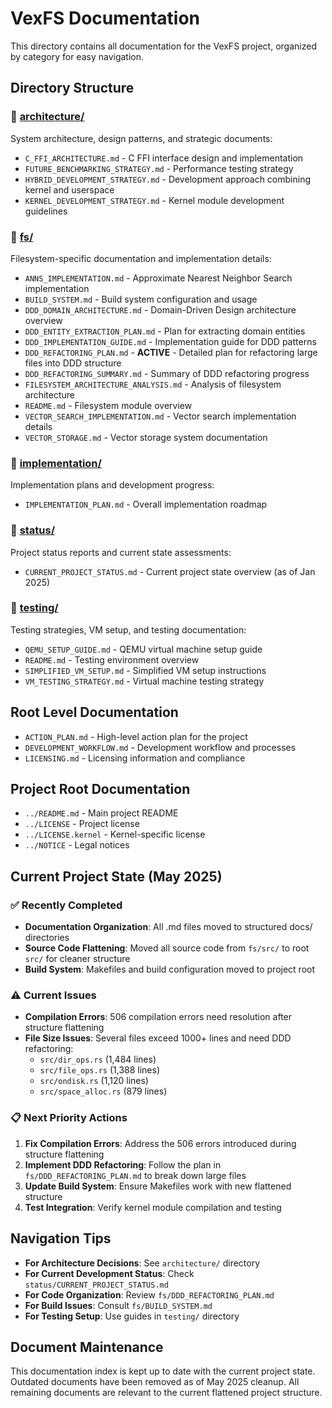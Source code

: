 # VexFS Documentation

This directory contains all documentation for the VexFS project, organized by category for easy navigation.

## Directory Structure

### 📁 [architecture/](architecture/)
System architecture, design patterns, and strategic documents:
- `C_FFI_ARCHITECTURE.md` - C FFI interface design and implementation
- `FUTURE_BENCHMARKING_STRATEGY.md` - Performance testing strategy
- `HYBRID_DEVELOPMENT_STRATEGY.md` - Development approach combining kernel and userspace
- `KERNEL_DEVELOPMENT_STRATEGY.md` - Kernel module development guidelines

### 📁 [fs/](fs/)
Filesystem-specific documentation and implementation details:
- `ANNS_IMPLEMENTATION.md` - Approximate Nearest Neighbor Search implementation
- `BUILD_SYSTEM.md` - Build system configuration and usage
- `DDD_DOMAIN_ARCHITECTURE.md` - Domain-Driven Design architecture overview
- `DDD_ENTITY_EXTRACTION_PLAN.md` - Plan for extracting domain entities
- `DDD_IMPLEMENTATION_GUIDE.md` - Implementation guide for DDD patterns
- `DDD_REFACTORING_PLAN.md` - **ACTIVE** - Detailed plan for refactoring large files into DDD structure
- `DDD_REFACTORING_SUMMARY.md` - Summary of DDD refactoring progress
- `FILESYSTEM_ARCHITECTURE_ANALYSIS.md` - Analysis of filesystem architecture
- `README.md` - Filesystem module overview
- `VECTOR_SEARCH_IMPLEMENTATION.md` - Vector search implementation details
- `VECTOR_STORAGE.md` - Vector storage system documentation

### 📁 [implementation/](implementation/)
Implementation plans and development progress:
- `IMPLEMENTATION_PLAN.md` - Overall implementation roadmap

### 📁 [status/](status/)
Project status reports and current state assessments:
- `CURRENT_PROJECT_STATUS.md` - Current project state overview (as of Jan 2025)

### 📁 [testing/](testing/)
Testing strategies, VM setup, and testing documentation:
- `QEMU_SETUP_GUIDE.md` - QEMU virtual machine setup guide
- `README.md` - Testing environment overview
- `SIMPLIFIED_VM_SETUP.md` - Simplified VM setup instructions
- `VM_TESTING_STRATEGY.md` - Virtual machine testing strategy

## Root Level Documentation

- `ACTION_PLAN.md` - High-level action plan for the project
- `DEVELOPMENT_WORKFLOW.md` - Development workflow and processes
- `LICENSING.md` - Licensing information and compliance

## Project Root Documentation

- `../README.md` - Main project README
- `../LICENSE` - Project license
- `../LICENSE.kernel` - Kernel-specific license
- `../NOTICE` - Legal notices

## Current Project State (May 2025)

### ✅ Recently Completed
- **Documentation Organization**: All .md files moved to structured docs/ directories
- **Source Code Flattening**: Moved all source code from `fs/src/` to root `src/` for cleaner structure
- **Build System**: Makefiles and build configuration moved to project root

### ⚠️ Current Issues
- **Compilation Errors**: 506 compilation errors need resolution after structure flattening
- **File Size Issues**: Several files exceed 1000+ lines and need DDD refactoring:
  - `src/dir_ops.rs` (1,484 lines)
  - `src/file_ops.rs` (1,388 lines) 
  - `src/ondisk.rs` (1,120 lines)
  - `src/space_alloc.rs` (879 lines)

### 📋 Next Priority Actions
1. **Fix Compilation Errors**: Address the 506 errors introduced during structure flattening
2. **Implement DDD Refactoring**: Follow the plan in `fs/DDD_REFACTORING_PLAN.md` to break down large files
3. **Update Build System**: Ensure Makefiles work with new flattened structure
4. **Test Integration**: Verify kernel module compilation and testing

## Navigation Tips

- **For Architecture Decisions**: See `architecture/` directory
- **For Current Development Status**: Check `status/CURRENT_PROJECT_STATUS.md`
- **For Code Organization**: Review `fs/DDD_REFACTORING_PLAN.md` 
- **For Build Issues**: Consult `fs/BUILD_SYSTEM.md`
- **For Testing Setup**: Use guides in `testing/` directory

## Document Maintenance

This documentation index is kept up to date with the current project state. Outdated documents have been removed as of May 2025 cleanup. All remaining documents are relevant to the current flattened project structure.